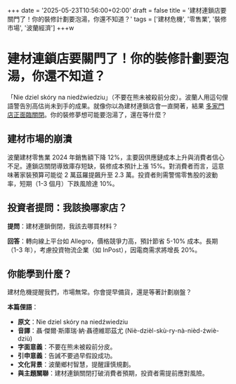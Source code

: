 +++
date = '2025-05-23T10:56:00+02:00'
draft = false
title = '建材連鎖店要關門了！你的裝修計劃要泡湯，你還不知道？'
tags = ['建材危機', '零售業', '裝修市場', '波蘭經濟']
+++w

# 建材連鎖店要關門了！你的裝修計劃要泡湯，你還不知道？

「Nie dziel skóry na niedźwiedziu」（不要在熊未被殺前分皮）。波蘭人用這句俚語警告別高估尚未到手的成果。就像你以為建材連鎖店會一直開著，結果 [多家門店正面臨關閉](https://www.dlahandlu.pl/detal-hurt/popularna-siec-sklepow-budowlanych-w-kryzysie-kolejne-sklepy-do-likwidacji,157916.html)。你的裝修夢想可能要泡湯了，還在等什麼？

## 建材市場的崩潰

波蘭建材零售業 2024 年銷售額下降 12%，主要因供應鏈成本上升與消費者信心不足。連鎖店關閉導致庫存短缺，裝修成本預計上漲 15%。對消費者而言，這意味著家裝預算可能從 2 萬茲羅提飆升至 2.3 萬。投資者則需警惕零售股的波動率，短期（1-3 個月）下跌風險達 10%。

## 投資者提問：我該換哪家店？

**提問**：建材連鎖倒閉，我該去哪買材料？

**回答**：轉向線上平台如 Allegro，價格競爭力高，預計節省 5-10% 成本。長期（1-3 年），考慮投資物流企業（如 InPost），因電商需求將增長 20%。

## 你能學到什麼？

建材危機提醒我們，市場無常。你會提早備貨，還是等著計劃崩盤？

**本篇俚語**：

- **原文**：Nie dziel skóry na niedźwiedziu  
- **音譯**：聶·傑爾·斯庫瑞·納·聶德維耶茲尤 (Niè-dzièl-skù-ry-nà-nièd-źwiè-dziù)  
- **字面意義**：不要在熊未被殺前分皮。  
- **引申意義**：告誡不要過早假設成功。  
- **文化背景**：波蘭鄉村智慧，提醒謹慎規劃。  
- **與主題關聯**：建材連鎖關閉打破消費者預期，投資者需提前應對風險。